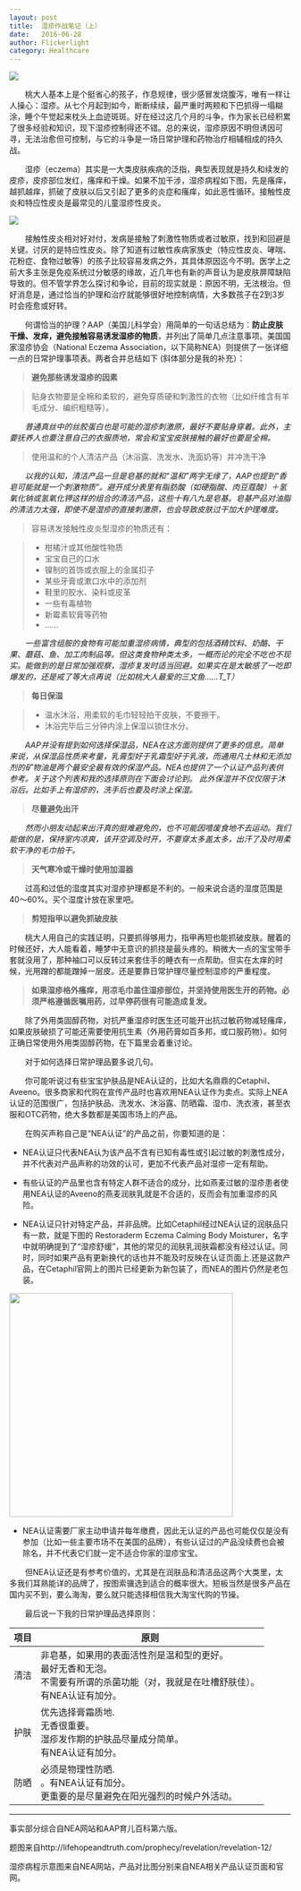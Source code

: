 ```yaml
---
layout: post
title:  湿疹作战笔记（上）
date:   2016-06-28
author: Flickerlight
category: Healthcare
---
```

<img src="/images/2016-06-28/woman-child-dragon.jpg">

&emsp;&emsp;桃大人基本上是个挺省心的孩子，作息规律，很少感冒发烧腹泻，唯有一样让人操心：湿疹。从七个月起到如今，断断续续，最严重时两颊和下巴抓得一塌糊涂，睡个午觉起来枕头上血迹斑斑。好在经过这几个月的斗争，作为家长已经积累了很多经验和知识，现下湿疹控制得还不错。总的来说，湿疹原因不明但诱因可寻，无法治愈但可控制，与它的斗争是一场日常护理和药物治疗相辅相成的持久战。

&emsp;&emsp;湿疹（eczema）其实是一大类皮肤疾病的泛指，典型表现就是持久和续发的皮疹，皮疹部位发红，瘙痒和干燥。如果不加干涉，湿疹病程如下图，先是瘙痒，越抓越痒，抓破了皮肤以后又引起了更多的炎症和瘙痒，如此恶性循环。接触性皮炎和特应性皮炎是最常见的儿童湿疹性皮炎。

<img src="/images/2016-06-28/red_dry_skin_flame.jpg" align="middle">

&emsp;&emsp;接触性皮炎相对好对付，发病是接触了刺激性物质或者过敏原，找到和回避是关键。讨厌的是特应性皮炎。除了知道有过敏性疾病家族史（特应性皮炎、哮喘、花粉症、食物过敏等）的孩子比较容易发病之外，其具体原因迄今不明。医学上之前大多主张是免疫系统过分敏感的缘故，近几年也有新的声音认为是皮肤屏障缺陷导致的。但不管学界怎么探讨和争论，目前的现实就是：原因不明，无法根治。但好消息是，通过恰当的护理和治疗就能够很好地控制病情，大多数孩子在2到3岁时会痊愈或好转。

&emsp;&emsp;何谓恰当的护理？AAP（美国儿科学会）用简单的一句话总结为：**防止皮肤干燥、发痒，避免接触容易诱发湿疹的物质**，并列出了简单几点注意事项。美国国家湿疹协会（National Eczema Association，以下简称NEA）则提供了一张详细一点的日常护理事项表。两者合并总结如下 (斜体部分是我的补充）：

>**避免那些诱发湿疹的因素**

>贴身衣物要是全棉和柔软的，避免穿质硬和刺激性的衣物（比如纤维含有羊毛成分、编织粗糙等）。

_&emsp;&emsp;普通真丝中的丝胶蛋白也是可能的湿疹刺激原，最好不要贴身穿着。此外，主要抚养人也要注意自己的衣服质地，常会和宝宝皮肤接触的最好也要是全棉。_

>使用温和的个人清洁产品（沐浴露、洗发水、洗面奶等）并冲洗干净

_&emsp;&emsp;以我的认知，清洁产品一旦是皂基的就和“温和”两字无缘了，AAP也提到“香皂可能就是一个刺激物质”。避开成分表里有脂肪酸（如硬脂酸、肉豆蔻酸）＋氢氧化钠或氢氧化钾这样的组合的清洁产品，这些十有八九是皂基。皂基产品对油脂的清洁力太强，即使不是湿疹的直接刺激原，也会导致皮肤过干加大护理难度。_

>容易诱发接触性皮炎型湿疹的物质还有：

>  - 柑橘汁或其他酸性物质
>  - 宝宝自己的口水
>  - 镍制的首饰或衣服上的金属扣子
>  - 某些牙膏或漱口水中的添加剂
>  - 鞋里的胶水、染料或皮革
>  - 一些有毒植物
>  - 新霉素软膏等药物
>  - ......

_&emsp;&emsp;一些富含组胺的食物有可能加重湿疹病情，典型的包括酒精饮料、奶酪、干果、蘑菇、鱼、加工肉制品等。但这类食物种类太多，一概而论的完全不吃也不现实。能做到的是日常加强观察，湿疹复发时适当回避。如果实在是太敏感了一吃即爆发的，还是戒了等大点再说（比如桃大人最爱的三文鱼……T_T）_

>**每日保湿**

>- 温水沐浴，用柔软的毛巾轻轻拍干皮肤，不要擦干。
>- 沐浴完毕后三分钟内涂上保湿以锁住水分。

_&emsp;&emsp;AAP并没有提到如何选择保湿品，NEA在这方面则提供了更多的信息。简单来说，从保湿品性质来考量，乳膏型好于乳霜型好于乳液，而通用凡士林和无添加剂的矿物油是两个最安全最有效的保湿产品。NEA也提供了一个认证产品列表供参考。关于这个列表和我的选择原则在下面会讨论到。
此外保湿并不仅仅限于沐浴后。比如手上有湿疹的，洗手后也要及时涂上保湿。_

>**尽量避免出汗**

_&emsp;&emsp;然而小朋友动起来出汗真的挺难避免的，也不可能因噎废食地不去运动。我们能做的是，保持室内凉爽，该开空调及时开，不要穿太多盖太多，出汗了及时用柔软干净的毛巾拍干。_

>**天气寒冷或干燥时使用加湿器**

&emsp;&emsp;过高和过低的湿度其实对湿疹护理都是不利的。一般来说合适的湿度范围是40～60%。买个湿度计放在家里吧。

>**剪短指甲以避免抓破皮肤**

&emsp;&emsp;桃大人用自己的实践证明，只要抓得够用力，指甲再短也能抓破皮肤。醒着的时候还好，大人能看着，睡梦中无意识的抓挠是最头疼的。稍微大一点的宝宝带手套就没用了，那种袖口可以反转过来套住手的睡衣有一点帮助。但实在太痒的时候，光用蹭的都能蹭掉一层皮。还是要靠日常护理尽量控制湿疹的严重程度。

>**如果湿疹格外瘙痒，用凉毛巾盖住湿疹部位，并坚持使用医生开的药物。必须严格遵循医嘱用药，过早停药很有可能造成复发。**

&emsp;&emsp;除了外用类固醇药物，对抗严重湿疹时医生还可能开出抗过敏药物减轻瘙痒，如果皮肤破损了可能还需要使用抗生素（外用药膏如百多邦，或口服药物）。如何正确日常使用外用类固醇药物，在下篇里会着重讨论。

&emsp;&emsp;对于如何选择日常护理品要多说几句。

&emsp;&emsp;你可能听说过有些宝宝护肤品是NEA认证的，比如大名鼎鼎的Cetaphil、Aveeno。很多商家和代购在宣传产品时也喜欢用NEA认证作为卖点。实际上NEA认证的范围很广，包括护肤品、洗发水、沐浴露、防晒霜、湿巾、洗衣液，甚至衣服和OTC药物，绝大多数都是美国市场上的产品。

&emsp;&emsp;在购买声称自己是“NEA认证”的产品之前，你要知道的是：

- NEA认证只代表NEA认为该产品不含有已知有毒性或引起过敏的刺激性成分，并不代表对产品声称的功效的认可，更加不代表产品对湿疹一定有帮助。

- 有些认证的产品里也含有特定人群不适合的成分，比如燕麦过敏的湿疹患者使用NEA认证的Aveeno的燕麦润肤乳就是不合适的，反而会有加重湿疹的风险。

- NEA认证只针对特定产品，并非品牌。比如Cetaphil经过NEA认证的润肤品只有一款，就是下图的 Restoraderm Eczema Calming Body Moisturer，名字中就明确提到了“湿疹舒缓”，其他的常见的润肤乳润肤霜都没有经过认证。同时，同时如果产品有更新换代的话也并不能及时反映在认证页面上.还是这款产品，在Cetaphil官网上的图片已经更新为新包装了，而NEA的图片仍然是老包装。

<img src="/images/2016-06-28/cetaphil_compare.jpeg" width="400" align="middle">

- NEA认证需要厂家主动申请并每年缴费，因此无认证的产品也可能仅仅是没有参加（比如一些主要市场不在美国的品牌），有些认证过的产品没续费也会被除名，并不代表它们就一定不适合你家的湿疹宝宝。

&emsp;&emsp;但NEA认证还是有参考价值的，尤其是在润肤品和清洁品这两个大类里，太多我们耳熟能详的品牌了，按图索骥选到适合的概率很大。短板当然是很多产品在国内买不到，要么海淘，要么就只能选择相信我大淘宝代购的节操。

&emsp;&emsp;最后说一下我的日常护理品选择原则：

|项目|原则|
|---|---|
|清洁 | 非皂基，如果用的表面活性剂是温和型的更好。<br>最好无香和无泡。<br>不需要有所谓的杀菌功能（对，我就是在吐槽舒肤佳）。<br>有NEA认证有加分。|
|护肤|优先选择膏霜质地.<br>无香很重要。<br>湿疹发作期的护肤品尽量成分简单。<br>有NEA认证有加分。|
|防晒|必须是物理性防晒.<br>。有NEA认证有加分。<br>更重要的是尽量避免在阳光强烈的时候户外活动。|

------

事实部分综合自NEA网站和AAP育儿百科第六版。

题图来自http://lifehopeandtruth.com/prophecy/revelation/revelation-12/

湿疹病程示意图来自NEA网站，产品对比图分别来自NEA相关产品认证页面和官网。